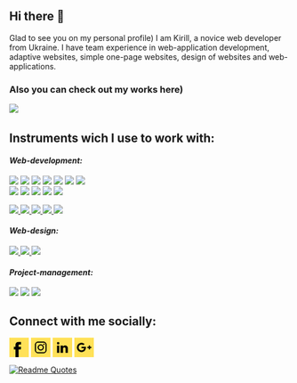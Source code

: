 ## Hi there 👋

Glad to see you on my personal profile) I am Kirill, a novice web developer from Ukraine. I have team experience in web-application development, adaptive websites, simple one-page websites, design of websites and web-applications.

### Also you can check out my works here)
<a href="https://ulyagram77.github.io" target="blank"><img src="https://img.shields.io/badge/PORTFOLIO-ffe158?style=for-the-badge&logo=U&logoColor=000"/></a>


## Instruments wich I use to work with:




<em><h4 align="left" >Web-development:</h4></em>

<img src="https://img.shields.io/badge/HTML-ffe158?style=for-the-badge&logo=html5&logoColor=000"/> <img src="https://img.shields.io/badge/CSS-ffe158?style=for-the-badge&logo=css3&logoColor=000"/> <img src="https://img.shields.io/badge/Sass-ffe158?style=for-the-badge&logo=Sass&logoColor=000"/> <img src="https://img.shields.io/badge/Java Script-ffe158?style=for-the-badge&logo=JavaScript&logoColor=000"/> <img src="https://img.shields.io/badge/React JS-ffe158?style=for-the-badge&logo=React&logoColor=000"/> <img src="https://img.shields.io/badge/Redux-ffe158?style=for-the-badge&logo=Redux&logoColor=000"/> <img src="https://img.shields.io/badge/GIT-ffe158?style=for-the-badge&logo=Git&logoColor=000"/><br>
<img src="https://img.shields.io/badge/Bootstrap-ffe158?style=for-the-badge&logo=Bootstrap&logoColor=000"/> <img src="https://img.shields.io/badge/Jquery-ffe158?style=for-the-badge&logo=jQuery&logoColor=000"/> <img src="https://img.shields.io/badge/Node.js-ffe158?style=for-the-badge&logo=Node.js&logoColor=000"/> <img src="https://img.shields.io/badge/gulp-ffe158?style=for-the-badge&logo=gulp&logoColor=000"/> <img src="https://img.shields.io/badge/Webpack-ffe158?style=for-the-badge&logo=Webpack&logoColor=000"/>

<a href="https://getbootstrap.com/">
  <img src="https://img.shields.io/badge/Bootstrap-ffe158?style=for-the-badge&logo=Bootstrap&logoColor=000"/>
</a>

<a href="https://jquery.com/">
  <img src="https://img.shields.io/badge/jQuery-ffe158?style=for-the-badge&logo=jQuery&logoColor=000"/>
</a>

<a href="https://nodejs.org/">
  <img src="https://img.shields.io/badge/Node.js-ffe158?style=for-the-badge&logo=Node.js&logoColor=000"/>
</a>

<a href="https://gulpjs.com/">
  <img src="https://img.shields.io/badge/gulp-ffe158?style=for-the-badge&logo=gulp&logoColor=000"/>
</a>

<a href="https://webpack.js.org/">
  <img src="https://img.shields.io/badge/Webpack-ffe158?style=for-the-badge&logo=Webpack&logoColor=000"/>
</a>


<em><h4 align="left">Web-design:</h4></em>

<a href="https://www.figma.com/">
  <img src="https://img.shields.io/badge/Figma-ffe158?style=for-the-badge&logo=Figma&logoColor=000"/>
</a>

<a href="https://www.adobe.com/products/illustrator.html">
  <img src="https://img.shields.io/badge/Adobe%20Illustrator-ffe158?style=for-the-badge&logo=Adobe%20Illustrator&logoColor=000"/>
</a>

<a href="https://www.adobe.com/products/photoshop.html">
  <img src="https://img.shields.io/badge/Adobe%20Photoshop-ffe158?style=for-the-badge&logo=Adobe%20Photoshop&logoColor=000"/>
</a>


<em><h4 align="left">Project-management:</h4></em>

<img src="https://img.shields.io/badge/ClickUp-ffe158?style=for-the-badge&logo=ClickUp&logoColor=000"/> <img src="https://img.shields.io/badge/Jira-ffe158?style=for-the-badge&logo=Jira&logoColor=000"/> <img src="https://img.shields.io/badge/GitHub-ffe158?style=for-the-badge&logo=GitHub&logoColor=000"/>


## Connect with me socially:

<a href="https://www.facebook.com/profile.php?id=100014869834075" target="blank"><img align="center" src="https://github.com/ulyagram77/ulyagram77/blob/master/social-icons/facebook.svg" alt="icon" width="35px"/></a>
<a href="https://www.instagram.com/ulyagram77" target="blank"><img align="center" src="https://github.com/ulyagram77/ulyagram77/blob/master/social-icons/instagram.svg" alt="icon" width="35px"/></a>
<a href="https://www.linkedin.com/in/kirill-ulianov-832a62233?utm_source=share&utm_campaign=share_via&utm_content=profile&utm_medium=ios_app" target="blank"><img align="center" src="https://github.com/ulyagram77/ulyagram77/blob/master/social-icons/linkedin.svg" alt="icon" width="35px"/></a>
<a href="mailto:ulyak.work@gmail.com" target="blank"><img align="center" src="https://github.com/ulyagram77/ulyagram77/blob/master/social-icons/gmail.svg" alt="icon" width="35px"/></a>


[![Readme Quotes](https://quotes-github-readme.vercel.app/api?type=horizontal&theme=dark)](https://github.com/piyushsuthar/github-readme-quotes)





